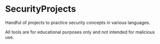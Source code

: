 # SecurityProjects

Handful of projects to practice security concepts in various languages.  

All tools are for educational purposes only and not intended for malicious use. 
